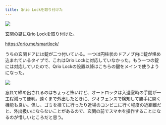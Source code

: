 ```yaml
---
title: Qrio Lockを取り付けた
---
```


![](/images/2019-12-17-qrio-lock-2.jpg)

玄関の鍵にQrio Lockを取り付けた。

<https://qrio.me/smartlock/>

うちの玄関ドアには錠が二つ付いている。一つは円柱状のドアノブ内に錠が埋め込まれているタイプで、これはQrio Lockに対応していなかった。もう一つの錠には対応していたので、Qrio Lockの設置以降はこちらの鍵をメインで使うようになった。

![](/images/2019-12-17-qrio-lock-1.jpg)

忘れて締め出されるのはちょっと怖いけど、オートロックは入退室時の手間が一工程減って便利。遠くまで外出したときに、ジオフェンスで検知して勝手に開く機能も良い。但し、ゴミを捨てに行ったり近場のコンビニに行く程度の近距離だと、外出扱いにならないことがあるので、玄関の前でスマホを操作することになるのが惜しいところだと思う。
